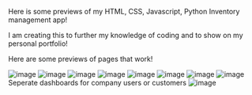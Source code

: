 Here is some previews of my HTML, CSS, Javascript, Python Inventory management app!

I am creating this to further my knowledge of coding and to show on my personal portfolio!

Here are some previews of pages that work!

![image](https://github.com/user-attachments/assets/87527129-72a1-4479-bf44-effa1f09cd3d)
![image](https://github.com/user-attachments/assets/0e78c05c-aa93-4b44-abcd-cf6fbef3e188)
![image](https://github.com/user-attachments/assets/25a4dee2-a31d-4996-bc21-5741556a005b)
![image](https://github.com/user-attachments/assets/f3908b2f-760a-457a-84e7-716f194f66bf)
![image](https://github.com/user-attachments/assets/3cb4d7fc-7a54-4c39-b59a-e22d51d7b265)
![image](https://github.com/user-attachments/assets/412f78a4-0f3c-4437-bcec-390a2697a8d5)
![image](https://github.com/user-attachments/assets/572956f1-310f-41e8-8d82-3356f414d330)
![image](https://github.com/user-attachments/assets/141f9e1f-444a-4c84-9190-35910de0fe07)
Seperate dashboards for company users or customers
![image](https://github.com/user-attachments/assets/0bc21415-534a-4e9d-8b02-45fdeaaa56a0)
